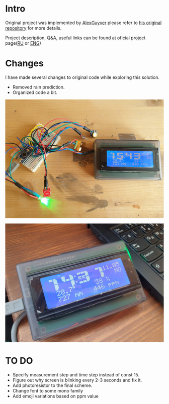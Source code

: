 # Intro

Original project was implemented by [AlexGuyver](https://github.com/AlexGyver) please refer to [his original repository](https://github.com/AlexGyver/MeteoClock) for more details.

Project description, Q&A, useful links can be found at oficial project page([RU](https://alexgyver.ru/MeteoClock/) or [ENG](https://translate.google.com/translate?hl=en&sl=auto&tl=en&u=https%3A%2F%2Falexgyver.ru%2FMeteoClock%2F))

# Changes

I have made several changes to original code while exploring this solution.
* Removed rain prediction.
* Organized code a bit.

![version - 1](/pics/v1-min.jpg)

![version - 2](/pics/v2-min.jpg)

# TO DO

* Specify measurement step and time step instead of const 15.
* Figure out why screen is blinking every 2-3 seconds and fix it.
* Add photoresistor to the final scheme.
* Change font to some mono family
* Add emoji variations based on ppm value